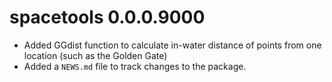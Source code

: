 # spacetools 0.0.0.9000

* Added GGdist function to calculate in-water distance of points from one location (such as the Golden Gate)
* Added a `NEWS.md` file to track changes to the package.
